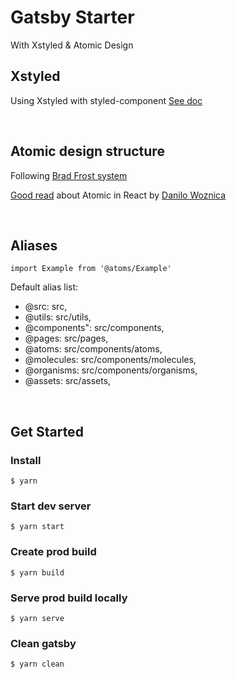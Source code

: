 # Gatsby Starter

With Xstyled & Atomic Design

## Xstyled

Using Xstyled with styled-component
[See doc](xstyled.dev/)

<br />

## Atomic design structure

Following [Brad Frost system](https://bradfrost.com/blog/post/atomic-web-design/)

[Good read](https://codeburst.io/atomic-design-with-react-e7aea8152957) about Atomic in React by [Danilo Woznica](https://twitter.com/danilowoz)

<br />

## Aliases

`import Example from '@atoms/Example'`

Default alias list:

- @src: src,
- @utils: src/utils,
- @components": src/components,
- @pages: src/pages,
- @atoms: src/components/atoms,
- @molecules: src/components/molecules,
- @organisms: src/components/organisms,
- @assets: src/assets,

<br />

## Get Started

### Install

`$ yarn`

### Start dev server

`$ yarn start`

### Create prod build

`$ yarn build`

### Serve prod build locally

`$ yarn serve`

### Clean gatsby

`$ yarn clean`
